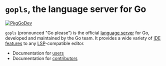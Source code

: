 # `gopls`, the language server for Go

[![PkgGoDev](https://pkg.go.dev/badge/golang.org/x/tools/gopls)](https://pkg.go.dev/golang.org/x/tools/gopls)

`gopls` (pronounced "Go please") is the official [language
server](https://langserver.org) for Go, developed and maintained by
the Go team.
It provides a wide variety of [IDE features](doc/features/)
to any [LSP](https://microsoft.github.io/language-server-protocol/)-compatible
editor.

- Documentation for [users](https://go.dev/gopls)
- Documentation for [contributors](doc/contributing.md)
